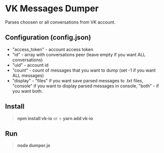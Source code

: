 # VK Messages Dumper
Parses choosen or all conversations from VK account.

## Configuration (config.json)
- "access_token" - account access token
- "id" - array with conversations peer (leave empty if you want ALL conversations)
- "uid" - account id
- "count" - count of messages that you want to dump (set -1 if you want ALL messages)
- "display" - "files" if you want save parsed messages to .txt files, "console" if you want to display parsed messages in console, "both" - if you want both.

## Install
> **npm install vk-io** or > **yarn add vk-io**

## Run
> **node dumper.js**
